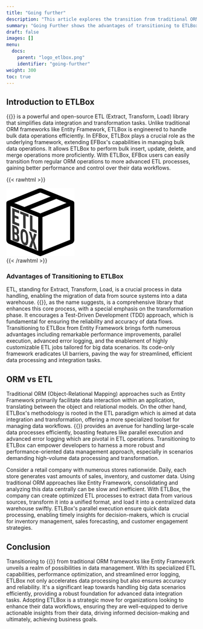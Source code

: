 ```yaml
---
title: "Going further"
description: "This article explores the transition from traditional ORM frameworks to ETLBox, emphasizing the enhanced data management and performance optimization it offers. "
summary: "Going Further shows the advantages of transitioning to ETLBox from traditional ORM frameworks, showcasing improved data handling and performance."
draft: false
images: []
menu:
  docs:
    parent: "logo_etlbox.png"
    identifier: "going-further"
weight: 300
toc: true
---
```


## Introduction to ETLBox

{{<link-ext text="ETLBox" url="https://www.etlbox.net" >}} is a powerful and open-source ETL (Extract, Transform, Load) library that simplifies data integration and transformation tasks. Unlike traditional ORM frameworks like Entity Framework, ETLBox is engineered to handle bulk data operations efficiently. In EFBox, ETLBox plays a crucial role as the underlying framework, extending EFBox's capabilities in managing bulk data operations. It allows ETLBox to perform bulk insert, update, delete, and merge operations more proficiently. With ETLBox, EFBox users can easily transition from regular ORM operations to more advanced ETL processes, gaining better performance and control over their data workflows.

{{< rawhtml >}}
<div class="m-5 d-flex justify-content-center"><a href="https://www.etlbox.net" target="_blank"><img src="logo_etlbox.png" alt="xx" class="img-fluid blur-up lazyautosizes lazyloaded" loading="lazy"/></a></div>
{{< /rawhtml >}}


### Advantages of Transitioning to ETLBox

ETL, standing for Extract, Transform, Load, is a crucial process in data handling, enabling the migration of data from source systems into a data warehouse. {{<link-ext text="ETLBox" url="https://www.etlbox.net" >}}, as the name suggests, is a comprehensive library that enhances this core process, with a special emphasis on the transformation phase. It encourages a Test-Driven Development (TDD) approach, which is fundamental for ensuring the reliability and accuracy of data flows. Transitioning to ETLBox from Entity Framework brings forth numerous advantages including remarkable performance improvements, parallel execution, advanced error logging, and the enablement of highly customizable ETL jobs tailored for big data scenarios. Its code-only framework eradicates UI barriers, paving the way for streamlined, efficient data processing and integration tasks.

## ORM vs ETL

Traditional ORM (Object-Relational Mapping) approaches such as Entity Framework primarily facilitate data interaction within an application, translating between the object and relational models. On the other hand, ETLBox's methodology is rooted in the ETL paradigm which is aimed at data integration and transformation, offering a more specialized toolset for managing data workflows. {{<link-ext text="ETLBox" url="https://www.etlbox.net" >}}  provides an avenue for handling large-scale data processes efficiently, boasting features like parallel execution and advanced error logging which are pivotal in ETL operations. Transitioning to ETLBox can empower developers to harness a more robust and performance-oriented data management approach, especially in scenarios demanding high-volume data processing and transformation.

Consider a retail company with numerous stores nationwide. Daily, each store generates vast amounts of sales, inventory, and customer data. Using traditional ORM approaches like Entity Framework, consolidating and analyzing this data centrally can be slow and inefficient. With ETLBox, the company can create optimized ETL processes to extract data from various sources, transform it into a unified format, and load it into a centralized data warehouse swiftly. ETLBox's parallel execution ensure quick data processing, enabling timely insights for decision-makers, which is crucial for inventory management, sales forecasting, and customer engagement strategies.

## Conclusion

Transitioning to {{<link-ext text="ETLBox" url="https://www.etlbox.net" >}} from traditional ORM frameworks like Entity Framework unveils a realm of possibilities in data management. With its specialized ETL capabilities, performance optimization, and streamlined error logging, ETLBox not only accelerates data processing but also ensures accuracy and reliability. It's a significant leap towards handling big data scenarios efficiently, providing a robust foundation for advanced data integration tasks. Adopting ETLBox is a strategic move for organizations looking to enhance their data workflows, ensuring they are well-equipped to derive actionable insights from their data, driving informed decision-making and ultimately, achieving business goals.